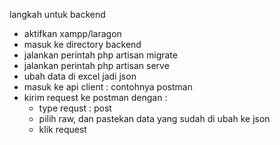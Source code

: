 langkah untuk backend
- aktifkan xampp/laragon
- masuk ke directory backend
- jalankan perintah php artisan migrate
- jalankan perintah php artisan serve
- ubah data di excel jadi json
- masuk ke api client : contohnya postman
- kirim request ke postman dengan :
   - type requst : post
   - pilih raw, dan pastekan data yang sudah di ubah ke json
   - klik request
